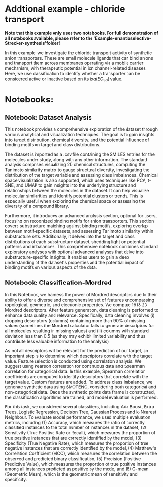 # Addtional example - chloride transport
**Note that this example only uses two notebooks. For full demonstration of all notebooks available, please refer to the 'Example-enantioselective-Strecker-synthesis'folder!**

In this example, we investigate the chloride transport activity of synthetic anion transporters. These are small molecule ligands that can bind anions and transport them across membranes operating via a mobile carrier mechanism, with therapeutic potential in ion channel-related diseases. Here, we use classification to identify whether a transporter can be considered active or inactive based on its $log(EC_{50})$ value. 

# Notebooks:
## Notebook: Dataset Analysis
This notebook provides a comprehensive exploration of the dataset through various analytical and visualization techniques. The goal is to gain insights into target distribution, chemical diversity, and the potential influence of binding motifs on target and class distributions. 

The dataset is imported as a .csv file containing the SMILES entries for the molecules under study, along with any other information. The standard analysis comprises visualizing 2D chemical structures, computing the Tanimoto similarity matrix to gauge structural diversity, investigating the distribution of the target variable and assessing class imbalances. Chemical space visualization is also supported, which uses techniques like PCA, t-SNE, and UMAP to gain insights into the underlying structure and relationships between the molecules in the dataset. It can help visualize molecular similarities and identify potential clusters or trends. This is especially useful when exploring the chemical space or assessing the diversity of a compound library.

Furthermore, it introduces an advanced analysis section, optional for users, focusing on recognized binding motifs for anion transporters. This section covers substructure matching against binding motifs, exploring overlap between motif-specific datasets, and assessing Tanimoto similarity within substructure sets. Additionally, it delves into the target and class distributions of each substructure dataset, shedding light on potential patterns and imbalances. This comprehensive notebook combines standard exploratory analyses with optional advanced analyses that delve into substructure-specific insights. It enables users to gain a deep understanding of the dataset's properties and the potential impact of binding motifs on various aspects of the data.

## Notebook: Classification-Mordred
In this Notebook, we harness the power of Mordred descriptors due to their ability to offer a diverse and comprehensive set of features encompassing topological, geometric, and electronic properties. We compute 1613 2D Mordred descriptors. After feature generation, data cleaning is performed to enhance data quality and relevance. Specifically, data cleaning involves (i) dropping descriptors (columns) containing more than 90\% of missing values (sometimes the Mordred calculator fails to generate descriptors for all molecules resulting in missing values) and (ii) columns with standard deviation less than 0.5 (as they may exhibit limited variability and thus contribute less valuable information to the analysis).

As not all descriptors will be relevant for the prediction of our target, an important step is to determine which descriptors correlate with the target value. Feature selection is conducted using correlation analysis. We suggest using Pearson correlation for continuous data and Spearman correlation for categorical data. In this example, Spearman correlation coefficients are computed to identify descriptors that correlate with the target value. Custom features are added. To address class imbalance, we generate synthetic data using SMOTENC, considering both categorical and non-categorical data. Once the synthetic points data frame is constructed, the classification algorithms are trained, and model evaluation is performed. 

For this task, we considered several classifiers, including Ada Boost, Extra Trees, Logistic Regression, Decision Tree, Gaussian Process and k-Nearest Neighbour. To evaluate model performance, we used multiple evaluation metrics, including (1) Accuracy, which measures the ratio of correctly classified instances to the total number of instances in the dataset, (2) Sensitivity (True Positive Rate or Recall), which measures the proportion of true positive instances that are correctly identified by the model, (3) Specificity (True Negative Rate), which measures the proportion of true negative instances that are correctly identified by the model, (4) Matthew's Correlation Coefficient (MCC), which measures the correlation between the observed and predicted binary classification, (5) Precision (Positive Predictive Value), which measures the proportion of true positive instances among all instances predicted as positive by the mode, and (6) G-mean (Geometric Mean), which is the geometric mean of sensitivity and specificity.
